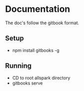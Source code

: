 # Documentation
The doc's follow the gitbook format.

## Setup
* npm install gitbooks -g

## Running
* CD to root allspark directory
* gitbooks serve

